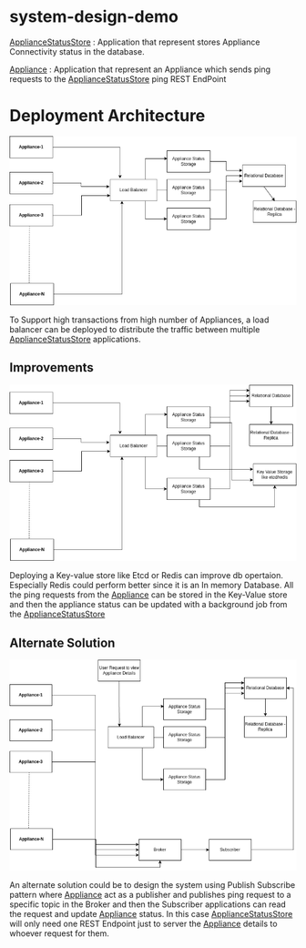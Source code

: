 # system-design-demo


[ApplianceStatusStore](ApplianceStatusStore/README.md) : Application that represent stores Appliance Connectivity status in the database.

[Appliance](Appliance/README.md) : Application that represent an Appliance which sends ping requests to the [ApplianceStatusStore](ApplianceStatusStore/README.md) ping REST EndPoint

# Deployment Architecture

![Alt text](images/Deployment-Architecture.png?raw=true "Deployment Architecture")

To Support high transactions from high number of Appliances, a load balancer can be deployed to distribute the traffic between multiple [ApplianceStatusStore](ApplianceStatusStore/README.md) applications. 

## Improvements

![Alt text](images/Deployment-Architecture-Improvement.png?raw=true "Deployment Architecture")

Deploying a Key-value store like Etcd or Redis can improve db opertaion. Especially Redis could perform better since it is an In memory Database. All the ping requests from the [Appliance](Appliance/README.md) can be stored in the Key-Value store and then the appliance status can be updated with a background job from the [ApplianceStatusStore](ApplianceStatusStore/README.md)


## Alternate Solution

![Alt text](images/Deployment-Architecture-PublishSubscribe.png?raw=true "Deployment Architecture")

An alternate solution could be to design the system using Publish Subscribe pattern where [Appliance](Appliance/README.md) act as a publisher and publishes ping request to a specific topic in the Broker and then the Subscriber applications can read the request and update [Appliance](Appliance/README.md) status. In this case [ApplianceStatusStore](ApplianceStatusStore/README.md) will only need one REST Endpoint just to server the [Appliance](Appliance/README.md) details to whoever request for them. 